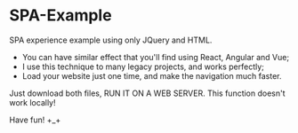 # SPA-Example
SPA experience example using only JQuery and HTML.

- You can have similar effect that you'll find using React, Angular and Vue;
- I use this technique to many legacy projects, and works perfectly;
- Load your website just one time, and make the navigation much faster.

Just download both files, RUN IT ON A WEB SERVER. This function doesn't work locally!

Have fun! +_+
